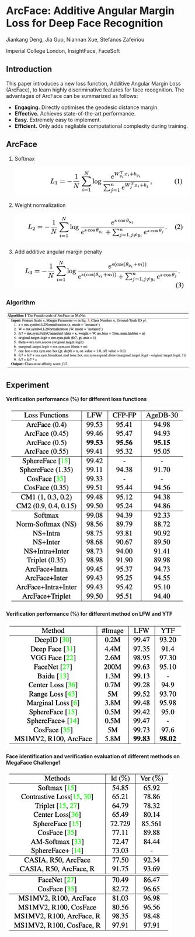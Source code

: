 # ArcFace: Additive Angular Margin Loss for Deep Face Recognition

Jiankang Deng, Jia Guo, Niannan Xue, Stefanos Zafeiriou

Imperial College London, InsightFace, FaceSoft



## Introduction

This paper introduces a new loss function, Additive Angular Margin Loss (ArcFace), to learn highly discriminative features for face recognition. The advantages of ArcFace can be summarized as follows:

- **Engaging.** Directly optimises the geodesic distance margin.
- **Effective.** Achieves state-of-the-art performance.
- **Easy.** Extremely easy to implement.
- **Efficient.** Only adds negliable computational complexity during training.



## ArcFace

1. Softmax

   ![](https://raw.githubusercontent.com/cwlin1998/aMMAI/master/paper%20reviews/w2/L1.png)

2. Weight normalization

   ![](https://raw.githubusercontent.com/cwlin1998/aMMAI/master/paper%20reviews/w2/L2.png)

3. Add additive angular margin penalty

   ![](https://raw.githubusercontent.com/cwlin1998/aMMAI/master/paper%20reviews/w2/L3.png)

### Algorithm

![](https://raw.githubusercontent.com/cwlin1998/aMMAI/master/paper%20reviews/w2/Algo.png)



## Experiment

**Verification performance (%) for different loss functions**

![](https://raw.githubusercontent.com/cwlin1998/aMMAI/master/paper%20reviews/w2/verification_results_loss.png)

**Verification performance (%) for different method on LFW and YTF**

![](https://raw.githubusercontent.com/cwlin1998/aMMAI/master/paper%20reviews/w2/verification_results_method.png)

**Face identification and verification evaluation of different methods on MegaFace Challenge1**

![](https://raw.githubusercontent.com/cwlin1998/aMMAI/master/paper%20reviews/w2/MegaFace_challenge.png)